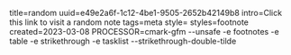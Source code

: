 title=random
uuid=e49e2a6f-1c12-4be1-9505-2652b42149b8
intro=Click this link to visit a random note
tags=meta
style=
styles=footnote
created=2023-03-08
PROCESSOR=cmark-gfm --unsafe -e footnotes -e table -e strikethrough -e tasklist --strikethrough-double-tilde


<script>
location.href='.#random'
</script>
